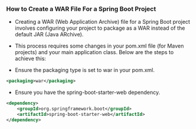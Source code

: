 ### How to Create a WAR File For a Spring Boot Project

- Creating a WAR (Web Application Archive) file for a Spring Boot project involves configuring your project to package as a WAR instead of the default JAR (Java ARchive).

- This process requires some changes in your pom.xml file (for Maven projects) and your main application class. Below are the steps to achieve this:


- Ensure the packaging type is set to war in your pom.xml.
```xml
<packaging>war</packaging>
```

- Ensure you have the spring-boot-starter-web dependency.
```xml
<dependency>
    <groupId>org.springframework.boot</groupId>
    <artifactId>spring-boot-starter-web</artifactId>
</dependency>
```